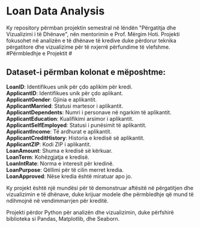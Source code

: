 # Loan Data Analysis
Ky repository përmban projektin semestral në lëndën "Përgatitja dhe Vizualizimi i të Dhënave", nën mentorimin e Prof. Mërgim Hoti. Projekti fokusohet në analizën e të dhënave të kredive duke përdorur teknika përgatitore dhe vizualizime për të nxjerrë përfundime të vlefshme.
#Përmbledhje e Projektit #



## Dataset-i përmban kolonat e mëposhtme:


<strong>LoanID</strong>: Identifikues unik për çdo aplikim për kredi.<br>
<strong>ApplicantID</strong>: Identifikues unik për çdo aplikant.<br>
<strong>ApplicantGender</strong>: Gjinia e aplikantit.<br>
<strong>ApplicantMarried</strong>: Statusi martesor i aplikantit.<br>
<strong>ApplicantDependents</strong>: Numri i personave në ngarkim të aplikantit.<br>
<strong>ApplicantEducation</strong>: Kualifikimi arsimor i aplikantit.<br>
<strong>ApplicantSelfEmployed</strong>: Statusi i punësimit të aplikantit.<br>
<strong>ApplicantIncome</strong>: Të ardhurat e aplikantit.<br>
<strong>ApplicantCreditHistory</strong>: Historia e kredisë së aplikantit.<br>
<strong>ApplicantZIP</strong>: Kodi ZIP i aplikantit.<br>
<strong>LoanAmount</strong>: Shuma e kredisë së kërkuar.<br>
<strong>LoanTerm</strong>: Kohëzgjatja e kredisë.<br>
<strong>LoanIntRate</strong>: Norma e interesit për kredinë.<br>
<strong>LoanPurpose</strong>: Qëllimi për të cilin merret kredia.<br>
<strong>LoanApproved</strong>: Nëse kredia është miratuar apo jo. <br>


Ky projekt është një mundësi për të demonstruar aftësitë në përgatitjen dhe vizualizimin e të dhënave, duke krijuar modele dhe përmbledhje që mund të ndihmojnë në vendimmarrjen për kreditë.

Projekti përdor Python për analizën dhe vizualizimin, duke përfshirë biblioteka si Pandas, Matplotlib, dhe Seaborn.
